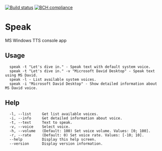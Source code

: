 [![Build status](https://ci.appveyor.com/api/projects/status/0i7blyer1krh86u8?svg=true)](https://ci.appveyor.com/project/VitalyTartynov/speak) [![BCH compliance](https://bettercodehub.com/edge/badge/VitalyTartynov/Speak?branch=master)](https://bettercodehub.com/)

# Speak
MS Windows TTS console app

## Usage
```
  speak -t "Let's dive in." - Speak text with default system voice.
  speak -t "Let's dive in." -v "Microsoft David Desktop" - Speak text using MS David.
  speak -l - List available system voices.
  speak -i "Microsoft David Desktop" - Show detailed information about MS David voice.
```

## Help
```
  -l, --list     Get list available voices.  
  -i, --info     Get detailed information about voice.  
  -t, --text     Text to speak.  
  -v, --voice    Select voice.  
  -h, --volume   (Default: 100) Set voice volume. Values: [0; 100].  
  -r, --rate     (Default: 0) Set voice rate. Values: [-10; 10].  
  --help         Display this help screen.  
  --version      Display version information.
```
